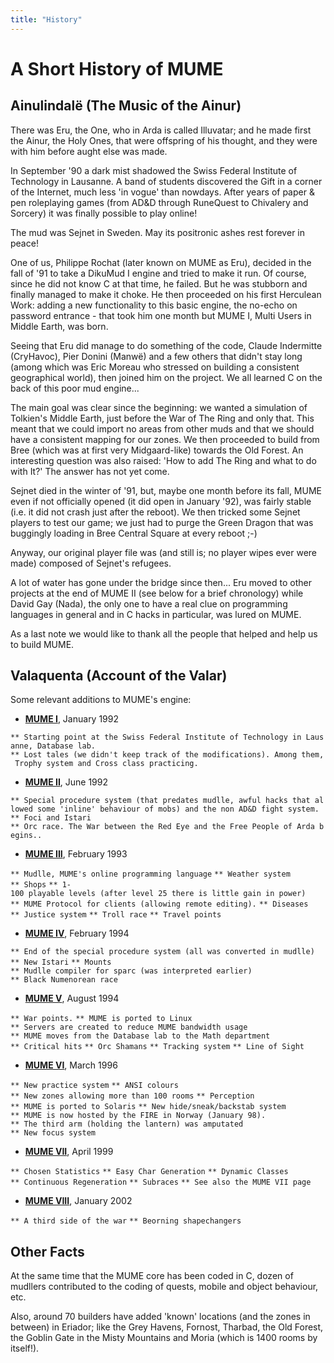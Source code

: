 ```yaml
---
title: "History"
---
```


# A Short History of MUME

## Ainulindalë (The Music of the Ainur)

There was Eru, the One, who in Arda is called Illuvatar; and he made
first the Ainur, the Holy Ones, that were offspring of his thought, and
they were with him before aught else was made.

In September '90 a dark mist shadowed the Swiss Federal Institute of
Technology in Lausanne. A band of students discovered the Gift in a
corner of the Internet, much less 'in vogue' than nowdays. After years
of paper & pen roleplaying games (from AD&D through RuneQuest to
Chivalery and Sorcery) it was finally possible to play online!

The mud was Sejnet in Sweden. May its positronic ashes rest forever in
peace!

One of us, Philippe Rochat (later known on MUME as Eru), decided in the
fall of '91 to take a DikuMud I engine and tried to make it run. Of
course, since he did not know C at that time, he failed. But he was
stubborn and finally managed to make it choke. He then proceeded on his
first Herculean Work: adding a new functionality to this basic engine,
the no-echo on password entrance - that took him one month but MUME I,
Multi Users in Middle Earth, was born.

Seeing that Eru did manage to do something of the code, Claude
Indermitte (CryHavoc), Pier Donini (Manwë) and a few others that didn't
stay long (among which was Eric Moreau who stressed on building a
consistent geographical world), then joined him on the project. We all
learned C on the back of this poor mud engine...

The main goal was clear since the beginning: we wanted a simulation of
Tolkien's Middle Earth, just before the War of The Ring and only that.
This meant that we could import no areas from other muds and that we
should have a consistent mapping for our zones. We then proceeded to
build from Bree (which was at first very Midgaard-like) towards the Old
Forest. An interesting question was also raised: 'How to add The Ring
and what to do with It?' The answer has not yet come.

Sejnet died in the winter of '91, but, maybe one month before its fall,
MUME even if not officially opened (it did open in January '92), was
fairly stable (i.e. it did not crash just after the reboot). We then
tricked some Sejnet players to test our game; we just had to purge the
Green Dragon that was buggingly loading in Bree Central Square at every
reboot ;-)

Anyway, our original player file was (and still is; no player wipes ever
were made) composed of Sejnet's refugees.

A lot of water has gone under the bridge since then... Eru moved to
other projects at the end of MUME II (see below for a brief chronology)
while David Gay (Nada), the only one to have a real clue on programming
languages in general and in C hacks in particular, was lured on MUME.

As a last note we would like to thank all the people that helped and
help us to build MUME.

## Valaquenta (Account of the Valar)

Some relevant additions to MUME's engine:

- **[MUME I](MUME_I "wikilink")**, January 1992

`** Starting point at the Swiss Federal Institute of Technology in Lausanne, Database lab.`
`** Lost tales (we didn't keep track of the modifications). Among them, Trophy system and Cross class practicing. `

- **[MUME II](MUME_II "wikilink")**, June 1992

`** Special procedure system (that predates mudlle, awful hacks that allowed some 'inline' behaviour of mobs) and the non AD&D fight system.`
`** Foci and Istari`
`** Orc race. The War between the Red Eye and the Free People of Arda begins.. `

- **[MUME III](MUME_III "wikilink")**, February 1993

`** Mudlle, MUME's online programming language`
`** Weather system`
`** Shops`
`** 1-100 playable levels (after level 25 there is little gain in power)`
`** MUME Protocol for clients (allowing remote editing).`
`** Diseases`
`** Justice system`
`** Troll race`
`** Travel points `

- **[MUME IV](MUME_IV "wikilink")**, February 1994

`** End of the special procedure system (all was converted in mudlle)`
`** New Istari`
`** Mounts`
`** Mudlle compiler for sparc (was interpreted earlier)`
`** Black Numenorean race `

- **[MUME V](MUME_V "wikilink")**, August 1994

`** War points.`
`** MUME is ported to Linux`
`** Servers are created to reduce MUME bandwidth usage`
`** MUME moves from the Database lab to the Math department`
`** Critical hits`
`** Orc Shamans`
`** Tracking system`
`** Line of Sight `

- **[MUME VI](MUME_VI "wikilink")**, March 1996

`** New practice system`
`** ANSI colours`
`** New zones allowing more than 100 rooms`
`** Perception`
`** MUME is ported to Solaris`
`** New hide/sneak/backstab system`
`** MUME is now hosted by the FIRE in Norway (January 98).`
`** The third arm (holding the lantern) was amputated`
`** New focus system `

- **[MUME VII](MUME_VII "wikilink")**, April 1999

`** Chosen Statistics`
`** Easy Char Generation`
`** Dynamic Classes`
`** Continuous Regeneration`
`** Subraces`
`** See also the MUME VII page `

- **[MUME VIII](MUME_VIII "wikilink")**, January 2002

`** A third side of the war`
`** Beorning shapechangers `

## Other Facts

At the same time that the MUME core has been coded in C, dozen of
mudllers contributed to the coding of quests, mobile and object
behaviour, etc.

Also, around 70 builders have added 'known' locations (and the zones in
between) in Eriador; like the Grey Havens, Fornost, Tharbad, the Old
Forest, the Goblin Gate in the Misty Mountains and Moria (which is 1400
rooms by itself!).